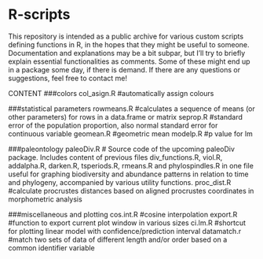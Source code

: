 # R-scripts

This repository is intended as a public archive for various custom scripts defining functions in R, in the hopes that they might be useful to someone. Documentation and explanations may be a bit subpar, but I’ll try to briefly explain essential functionalities as comments. Some of these might end up in a package some day, if there is demand. If there are any questions or suggestions, feel free to contact me!

CONTENT
###colors
col_asign.R #automatically assign colours

###statistical parameters
rowmeans.R #calculates a sequence of means (or other parameters) for rows in a data.frame or matrix
seprop.R #standard error of the population proportion, also normal standard error for continuous variable
geomean.R #geometric mean
modelp.R #p value for lm

###paleontology
paleoDiv.R # Source code of the upcoming paleoDiv package. Includes content of previous files div_functions.R, viol.R, addalpha.R, darken.R, tsperiods.R, rmeans.R and phylospindles.R in one file useful for graphing biodiversity and abundance patterns in relation to time and phylogeny, accompanied by various utility functions.
proc_dist.R #calculate procrustes distances based on aligned procrustes coordinates in morphometric analysis

###miscellaneous and plotting
cos.int.R #cosine interpolation
export.R #function to export current plot window in various sizes
ci.lm.R #shortcut for plotting linear model with confidence/prediction interval
datamatch.r #match two sets of data of different length and/or order based on a common identifier variable
